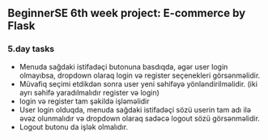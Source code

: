 ## BeginnerSE 6th week project: E-commerce by Flask

### 5.day tasks

* Menuda sağdaki istifadəçi butonuna basdıqda, əgər user login olmayıbsa, dropdown olaraq login və register seçenekleri görsənməlidir.
* Müvafiq seçimi etdikdən sonra user yeni səhifəyə yönləndirilməlidir. (iki ayrı səhifə yaradılmalıdır register və login)
* login və register tam şəkildə işləməlidir
* User login olduqda, menuda sağdaki istifadəçi sözü userin tam adı ilə əvəz olunmalıdır və dropdown olaraq sadəcə logout sözü görsənməlidir.
* Logout butonu da işlək olmalıdır.